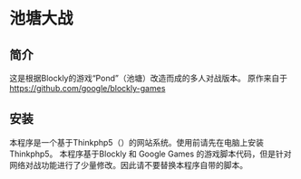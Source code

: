 池塘大战
===============
## 简介

这是根据Blockly的游戏“Pond”（池塘）改造而成的多人对战版本。
原作来自于 https://github.com/google/blockly-games


## 安装

本程序是一个基于Thinkphp5（）的网站系统。使用前请先在电脑上安装Thinkphp5。
本程序基于Blockly 和 Google Games 的游戏脚本代码，但是针对网络对战功能进行了少量修改。因此请不要替换本程序自带的脚本。
